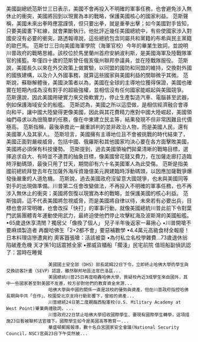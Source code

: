 
美國副總統范斯廿三日表示，美國不會再投入不明確的軍事任務，也會避免涉入無休止的衝突，美國將回到以現實為本的戰略，保護美國核心的國家利益。
范斯聲稱，美國未來出拳時應當謹慎，但只要出拳，就是重拳出擊；如今美國對手皆知，只要美國畫下紅線，就會果斷執行。他批評近幾任美國總統中，有些使國家涉入對國安沒有必要的衝突。路透報導說，這些總統包含同屬共和黨籍的布希與民主黨籍的歐巴馬。
范斯廿三日向美國海軍學院（海軍官校）今年的畢業生致詞，並說明川普政府的戰略思維。該校位於馬里蘭州首府安納波利斯，是美國海軍及陸戰隊軍官的搖籃。年僅四十歲的范斯曾任俄亥俄州聯邦參議員，並在陸戰隊服役。
范斯說，美國長久以來在外交政策上做實驗，以同盟的國防和同盟的維持，交換對外國的國族建構，以及介入外國事務，就算這些國家與美國利益的關聯微乎其微。
范斯說，蘇聯解體後，美國決策者以為，美國在全球的主導地位獲得保證，美國也確實在短期內成為沒有對手的超級強權，並相信沒有任何國家能崛起與美國競爭。
范斯還說，因此美國用硬實力來交換軟實力，停止生產製造汽車、電腦甚至武器，例如保護海域安全的船艦。
范斯認為，美國之所以這麼做，是相信經濟融合會導向和平，讓中國大陸變得更像美國，因此與其花費精力應對中國大陸崛起，美國領袖們尋求以為很簡單的任務，像在中東建立民主等，結果發現不但非常困難且代價極高。
范斯指稱，最後承擔此一嚴重誤判的並非政治人物，而是美國人民，還有美國軍人及其家人。
范斯坦言，美國擁有主導地位且不會被挑戰的時代結束了，美國正面對嚴峻威脅，包括中國、俄羅斯和其他國家均決心要在各方面擊敗美國，美國將必須保有科技優勢。
范斯提到，過去美國領袖們拋棄清晰的戰略目標，選擇追求自大、有時並不連貫的抽象目標，像美國曾花錢又費力，在加薩走廊打造臨時浮動碼頭，最後只用了廿天，期間卻有六十名美國軍人為此受傷。
范斯是指美國前總統拜登去年在加薩外海斥資幾億美元興建臨時浮動碼頭，以因應加薩戰爭爆發後嚴重的人道危機。
范斯說，過去美國政府沒留意大國競爭，也未與美國同等對手的出現做準備。川普第二任會改變做法，不再投入不明確的軍事任務，也不再涉入無休止的衝突；美國將恢復以現實為本的戰略，並保護美國的核心利益。
范斯強調，這不代表美國將忽視威脅，而是美國將自律以待，未來若有必要出兵，目標也會非常明確，也會改採「快打」的軍事行動，就像美國總統川普此前下令對葉門武裝團體青年運動使用武力，最終迫使他們停止攻擊紅海及波斯灣的美國船艦。
 ▪65歲退休享清閒？獨居父「像換了個人」 兒子半年後返家一幕揪心
 ▪川普開嗆不要麻煩製造者 再酸哈佛生「2+2都不會」要惡補數學
 ▪4.4萬元高級食材全報廢！日本料理店慘遭爽約 奧客囂張嗆：活該被耍
 ▪為付私立名校學雜費…73歲退休翁陷破產危機 天才孫1句話震撼全家
 ▪挪威貨櫃船「擱淺」民宅前院 值班船副偵訊認了：當時在睡覺

                    美國國土安全部（DHS）部長諾姆22日下令，立即終止哈佛大學的學生與交換訪客計畫（SEVP）認證，雖然聯邦地區法官巴洛茲...                  
                    美國總統川普25日再度砲轟哈佛大學，質疑校內近3成學生來自國外，其中一些國家甚至對美國不友善，校方卻對他們的教育資金來源...                  
                    哈佛大學與中國的關係一直是該校的優勢與資產，但在川普政府指控哈佛長期與中共「合作」、校園受北京支持行動影響下，曾經的資產...                  
                    川普總統24日第二度親臨西點軍校(U.S. Military Academy at West Point)畢業典禮致詞，...                  
                    川普政府22日禁止哈佛大學招收國際學生、要現有國際學生轉學，這項措施23日暫被聯邦法官擋下。國際學生如今是美國高等教育一...                  
                    華盛頓郵報報導，數十名白宮國家安全會議(National Security Council，NSC)官員23日下午突然被...                  
